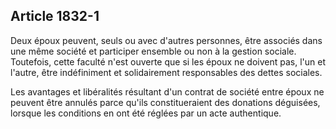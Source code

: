 Article 1832-1
----
Deux époux peuvent, seuls ou avec d'autres personnes, être associés dans une
même société et participer ensemble ou non à la gestion sociale. Toutefois,
cette faculté n'est ouverte que si les époux ne doivent pas, l'un et l'autre,
être indéfiniment et solidairement responsables des dettes sociales.

Les avantages et libéralités résultant d'un contrat de société entre époux ne
peuvent être annulés parce qu'ils constitueraient des donations déguisées,
lorsque les conditions en ont été réglées par un acte authentique.

